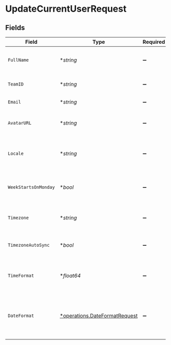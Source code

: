 # UpdateCurrentUserRequest


## Fields

| Field                                                                                                   | Type                                                                                                    | Required                                                                                                | Description                                                                                             | Example                                                                                                 |
| ------------------------------------------------------------------------------------------------------- | ------------------------------------------------------------------------------------------------------- | ------------------------------------------------------------------------------------------------------- | ------------------------------------------------------------------------------------------------------- | ------------------------------------------------------------------------------------------------------- |
| `FullName`                                                                                              | **string*                                                                                               | :heavy_minus_sign:                                                                                      | Full name of the user. Must be between 2 and 32 characters                                              | Jane Doe                                                                                                |
| `TeamID`                                                                                                | **string*                                                                                               | :heavy_minus_sign:                                                                                      | Unique identifier of the team the user belongs to                                                       | team-abc123                                                                                             |
| `Email`                                                                                                 | **string*                                                                                               | :heavy_minus_sign:                                                                                      | Email address of the user                                                                               | jane.doe@acme.com                                                                                       |
| `AvatarURL`                                                                                             | **string*                                                                                               | :heavy_minus_sign:                                                                                      | URL to the user's avatar image. Must be hosted on midday.ai domain                                      | https://cdn.midday.ai/avatars/jane-doe.jpg                                                              |
| `Locale`                                                                                                | **string*                                                                                               | :heavy_minus_sign:                                                                                      | User's preferred locale for internationalization (language and region)                                  | en-US                                                                                                   |
| `WeekStartsOnMonday`                                                                                    | **bool*                                                                                                 | :heavy_minus_sign:                                                                                      | Whether the user's calendar week starts on Monday (true) or Sunday (false)                              | true                                                                                                    |
| `Timezone`                                                                                              | **string*                                                                                               | :heavy_minus_sign:                                                                                      | User's timezone identifier in IANA Time Zone Database format                                            | America/New_York                                                                                        |
| `TimezoneAutoSync`                                                                                      | **bool*                                                                                                 | :heavy_minus_sign:                                                                                      | Whether to automatically sync timezone with browser timezone                                            | true                                                                                                    |
| `TimeFormat`                                                                                            | **float64*                                                                                              | :heavy_minus_sign:                                                                                      | User's preferred time format: 12 for 12-hour format, 24 for 24-hour format                              | 24                                                                                                      |
| `DateFormat`                                                                                            | [*operations.DateFormatRequest](../../models/operations/dateformatrequest.md)                           | :heavy_minus_sign:                                                                                      | User's preferred date format. Available options: 'dd/MM/yyyy', 'MM/dd/yyyy', 'yyyy-MM-dd', 'dd.MM.yyyy' | yyyy-MM-dd                                                                                              |